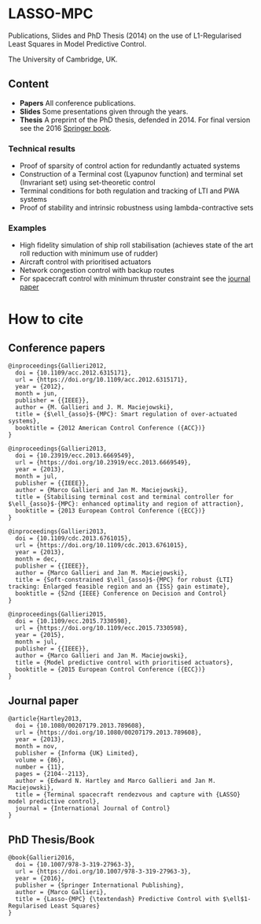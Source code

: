 # LASSO-MPC
Publications, Slides and PhD Thesis (2014) on the use of L1-Regularised Least Squares in Model Predictive Control. 

The University of Cambridge, UK.

## Content
* **Papers** All conference publications.
* **Slides** Some presentations given through the years.
* **Thesis** A preprint of the PhD thesis, defended in 2014. For final version see the 2016 [Springer book](https://www.springer.com/de/book/9783319279619).

### Technical results
* Proof of sparsity of control action for redundantly actuated systems
* Construction of a Terminal cost (Lyapunov function) and terminal set (Invrariant set) using set-theoretic control
* Terminal conditions for both regulation and tracking of LTI and PWA systems
* Proof of stability and intrinsic robustness using lambda-contractive sets

### Examples
* High fidelity simulation of ship roll stabilisation (achieves state of the art roll reduction with minimum use of rudder)
* Aircraft control with prioritised actuators
* Network congestion control with backup routes
* For spacecraft control with minimum thruster constraint see the [journal paper](https://www.tandfonline.com/doi/abs/10.1080/00207179.2013.789608)

# How to cite

## Conference papers
```
@inproceedings{Gallieri2012,
  doi = {10.1109/acc.2012.6315171},
  url = {https://doi.org/10.1109/acc.2012.6315171},
  year = {2012},
  month = jun,
  publisher = {{IEEE}},
  author = {M. Gallieri and J. M. Maciejowski},
  title = {$\ell_{asso}$-{MPC}: Smart regulation of over-actuated systems},
  booktitle = {2012 American Control Conference ({ACC})}
}
```

```
@inproceedings{Gallieri2013,
  doi = {10.23919/ecc.2013.6669549},
  url = {https://doi.org/10.23919/ecc.2013.6669549},
  year = {2013},
  month = jul,
  publisher = {{IEEE}},
  author = {Marco Gallieri and Jan M. Maciejowski},
  title = {Stabilising terminal cost and terminal controller for $\ell_{asso}$-{MPC}: enhanced optimality and region of attraction},
  booktitle = {2013 European Control Conference ({ECC})}
}
```

```
@inproceedings{Gallieri2013,
  doi = {10.1109/cdc.2013.6761015},
  url = {https://doi.org/10.1109/cdc.2013.6761015},
  year = {2013},
  month = dec,
  publisher = {{IEEE}},
  author = {Marco Gallieri and Jan M. Maciejowski},
  title = {Soft-constrained $\ell_{asso}$-{MPC} for robust {LTI} tracking: Enlarged feasible region and an {ISS} gain estimate},
  booktitle = {52nd {IEEE} Conference on Decision and Control}
}
```

``` 
@inproceedings{Gallieri2015,
  doi = {10.1109/ecc.2015.7330598},
  url = {https://doi.org/10.1109/ecc.2015.7330598},
  year = {2015},
  month = jul,
  publisher = {{IEEE}},
  author = {Marco Gallieri and Jan M. Maciejowski},
  title = {Model predictive control with prioritised actuators},
  booktitle = {2015 European Control Conference ({ECC})}
}
```


## Journal paper
```
@article{Hartley2013,
  doi = {10.1080/00207179.2013.789608},
  url = {https://doi.org/10.1080/00207179.2013.789608},
  year = {2013},
  month = nov,
  publisher = {Informa {UK} Limited},
  volume = {86},
  number = {11},
  pages = {2104--2113},
  author = {Edward N. Hartley and Marco Gallieri and Jan M. Maciejowski},
  title = {Terminal spacecraft rendezvous and capture with {LASSO} model predictive control},
  journal = {International Journal of Control}
}
```

## PhD Thesis/Book
```
@book{Gallieri2016,
  doi = {10.1007/978-3-319-27963-3},
  url = {https://doi.org/10.1007/978-3-319-27963-3},
  year = {2016},
  publisher = {Springer International Publishing},
  author = {Marco Gallieri},
  title = {Lasso-{MPC} {\textendash} Predictive Control with $\ell$1-Regularised Least Squares}
}
```
